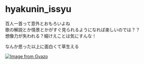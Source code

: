 # hyakunin_issyu 
百人一首って意外とおもろいよね </br>
歌の解説とか情景とかがすぐ見られるようになれば楽しいのでは？？ </br>
想像力が失われる？細けえことは気にすんな！ </br>

なんか思った以上に面白くて草生える </br>

[![Image from Gyazo](https://i.gyazo.com/9b0827a5d143a95078edc305a8b6ba11.png)](https://gyazo.com/9b0827a5d143a95078edc305a8b6ba11)
